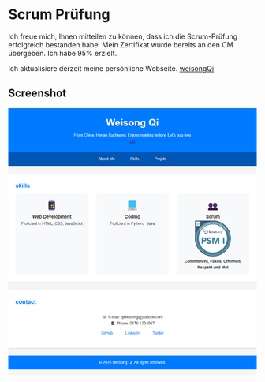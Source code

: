 # Scrum Prüfung

Ich freue mich, Ihnen mitteilen zu können, dass ich die Scrum-Prüfung erfolgreich bestanden habe. Mein Zertifikat wurde bereits an den CM übergeben. Ich habe 95% erzielt.

Ich aktualisiere derzeit meine persönliche Webseite.
[weisongQi](https://weisongqi.github.io/)

## Screenshot

![my web site](images/a.png)